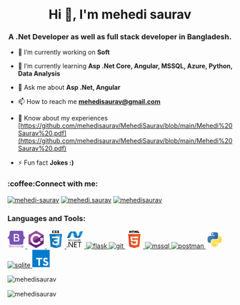 <h1 align="center">Hi 👋, I'm mehedi saurav</h1>
<h3 align="center">A .Net Developer as well as full stack developer in Bangladesh.</h3>

- 🔭 I’m currently working on <strong>Soft</strong> 

- 🌱 I’m currently learning **Asp .Net Core, Angular, MSSQL, Azure, Python, Data Analysis**

- 💬 Ask me about **Asp .Net, Angular**

- 📫 How to reach me **mehedisaurav@gmail.com**

- 📄 Know about my experiences [https://github.com/mehedisaurav/MehediSaurav/blob/main/Mehedi%20Saurav%20.pdf](https://github.com/mehedisaurav/MehediSaurav/blob/main/Mehedi%20Saurav%20.pdf)

- ⚡ Fun fact **Jokes :)**

<h3 align="left">:coffee:Connect with me:</h3>
<p align="left">
<a href="https://linkedin.com/in/mehedi-saurav" target="blank"><img align="center" src="https://cdn.jsdelivr.net/npm/simple-icons@3.0.1/icons/linkedin.svg" alt="mehedi-saurav" height="30" width="40" /></a>
<a href="https://fb.com/mehedi.saurav" target="blank"><img align="center" src="https://cdn.jsdelivr.net/npm/simple-icons@3.0.1/icons/facebook.svg" alt="mehedi.saurav" height="30" width="40" /></a>
<a href="https://www.hackerrank.com/mehedisaurav" target="blank"><img align="center" src="https://cdn.jsdelivr.net/npm/simple-icons@3.0.1/icons/hackerrank.svg" alt="mehedisaurav" height="30" width="40" /></a>
</p>

<h3 align="left">Languages and Tools:</h3>
<p align="left"> <a href="https://getbootstrap.com" target="_blank"> <img src="https://raw.githubusercontent.com/devicons/devicon/master/icons/bootstrap/bootstrap-plain-wordmark.svg" alt="bootstrap" width="40" height="40"/> </a> <a href="https://www.w3schools.com/cs/" target="_blank"> <img src="https://raw.githubusercontent.com/devicons/devicon/master/icons/csharp/csharp-original.svg" alt="csharp" width="40" height="40"/> </a> <a href="https://www.w3schools.com/css/" target="_blank"> <img src="https://raw.githubusercontent.com/devicons/devicon/master/icons/css3/css3-original-wordmark.svg" alt="css3" width="40" height="40"/> </a> <a href="https://dotnet.microsoft.com/" target="_blank"> <img src="https://raw.githubusercontent.com/devicons/devicon/master/icons/dot-net/dot-net-original-wordmark.svg" alt="dotnet" width="40" height="40"/> </a> <a href="https://flask.palletsprojects.com/" target="_blank"> <img src="https://www.vectorlogo.zone/logos/pocoo_flask/pocoo_flask-icon.svg" alt="flask" width="40" height="40"/> </a> <a href="https://git-scm.com/" target="_blank"> <img src="https://www.vectorlogo.zone/logos/git-scm/git-scm-icon.svg" alt="git" width="40" height="40"/> </a> <a href="https://www.w3.org/html/" target="_blank"> <img src="https://raw.githubusercontent.com/devicons/devicon/master/icons/html5/html5-original-wordmark.svg" alt="html5" width="40" height="40"/> </a> <a href="https://www.microsoft.com/en-us/sql-server" target="_blank"> <img src="https://cdn.worldvectorlogo.com/logos/microsoft-sql-server.svg" alt="mssql" width="40" height="40"/> </a> <a href="https://postman.com" target="_blank"> <img src="https://www.vectorlogo.zone/logos/getpostman/getpostman-icon.svg" alt="postman" width="40" height="40"/> </a> <a href="https://www.python.org" target="_blank"> <img src="https://raw.githubusercontent.com/devicons/devicon/master/icons/python/python-original.svg" alt="python" width="40" height="40"/> </a> <a href="https://www.sqlite.org/" target="_blank"> <img src="https://www.vectorlogo.zone/logos/sqlite/sqlite-icon.svg" alt="sqlite" width="40" height="40"/> </a> <a href="https://www.typescriptlang.org/" target="_blank"> <img src="https://raw.githubusercontent.com/devicons/devicon/master/icons/typescript/typescript-original.svg" alt="typescript" width="40" height="40"/> </a> </p>

<p><img align="center" src="https://github-readme-stats.vercel.app/api/top-langs?username=mehedisaurav&show_icons=true&locale=en&layout=compact" alt="mehedisaurav" />
</p>
<p><img align="center" src="https://github-readme-stats.vercel.app/api?username=mehedisaurav&show_icons=true&theme=merko" alt="mehedisaurav" />
</p>
